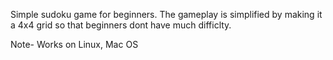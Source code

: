 Simple sudoku game for beginners. The gameplay is simplified by 
making it a 4x4 grid so that beginners dont have much difficlty.

Note-
Works on Linux, Mac OS
